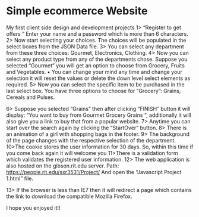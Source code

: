 # Simple ecommerce Website
My first client side design and development projects
1>	“Register to get offers “
Enter your name and a password which is more than 6 characters.
2>	Now start selecting your choices. The choices will be populated in the select boxes from the JSON Data file.
3>	You can select any department from these three choices: Gourmet, Electronics, Clothing.
4>	Now you can select any product type from any of the departments chose.
Suppose you selected “Gourmet” you will get an option to choose from Grocery, Fruits and Vegetables.
•	You can change your mind any time and change your selection it will reset the values or delete the down level select elements as required. 
5>	Now you can select the specific item to be purchased in the last select box.
You have three options to choose for “Grocery”: Grains, Cereals and Pulses.

6>	Suppose you selected “Grains” then after clicking “FINISH” button it will display: “You want to buy from Gourmet Grocery Grains “, additionally it will also give you a link to buy that from a popular website.
7>	Anytime you can start over the search again by clicking the “StartOver” button.
8>	There is an animation of a girl with shopping bags in the footer.
9>	The background of the page changes with the respective selection of the department. 
10>The cookie stores the user information for 30 days. So, within this time if you come back again it will welcome you
      11>There is a validation form which validates the registered user information.
      12> The web application is also hosted on the gibson.rit.edu server.
             Path: https://people.rit.edu/sxr3531/Project/ 
             And open the “Javascript Project 1.html” file.

13> If the browser is less than IE7 then it will redirect a page which contains the  link to download the compatible Mozilla Firefox. 

I hope you enjoyed it!! 
